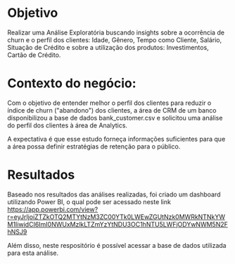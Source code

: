 # Objetivo
Realizar uma Análise Exploratória buscando insights sobre a ocorrência de churn e o perfil dos clientes: Idade, Gênero, Tempo como Cliente, Salário, Situação de Crédito e sobre a utilização dos produtos: Investimentos, Cartão de Crédito.

# Contexto do negócio:
Com o objetivo de entender melhor o perfil dos clientes para reduzir o índice de churn ("abandono") dos clientes, a área de CRM de um banco disponibilizou a base de dados bank_customer.csv e solicitou uma análise do perfil dos clientes à área de Analytics.

A expectativa é que esse estudo forneça informações suficientes para que a área possa definir estratégias de retenção para o público.

# Resultados
Baseado nos resultados das análises realizadas, foi criado um dashboard utilizando Power BI, o qual pode ser acessado neste link https://app.powerbi.com/view?r=eyJrIjoiZTZkOTQ2MTYtNzM3ZC00YTk0LWEwZGUtNzk0MWRkNTNkYWM1IiwidCI6ImI0NWUxMzlkLTZmYzYtNDU3OC1hNTU5LWFjODYwNWM5N2FhNSJ9

Além disso, neste respositório é possível acessar a base de dados utilizada para esta análise.
